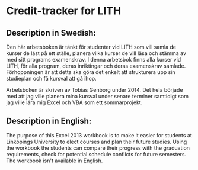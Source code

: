 Credit-tracker for LITH
==============
Description in Swedish:
--------------
Den här arbetsboken är tänkt för studenter vid LITH som vill samla de kurser de läst på ett ställe, planera vilka kurser de vill läsa och stämma av med sitt programs examenskrav. I denna arbetsbok finns alla kurser vid LITH, för alla program, deras inriktingar och deras examenskrav samlade. Förhoppningen är att detta ska göra det enkelt att strukturera upp sin studieplan och få kursval att gå ihop.

Arbetsboken är skriven av Tobias Genborg under 2014. Det hela började med att jag ville planera mina kursval under senare terminer samtidigt som jag ville lära mig Excel och VBA som ett sommarprojekt.

Description in English:
--------------
The purpose of this Excel 2013 workbook is to make it easier for students at Linköpings University to elect courses and plan their future studies. Using the workbook the students can compare their progress with the graduation requirements, check for potential schedule conflicts for future semesters. The workbook isn't available in English.